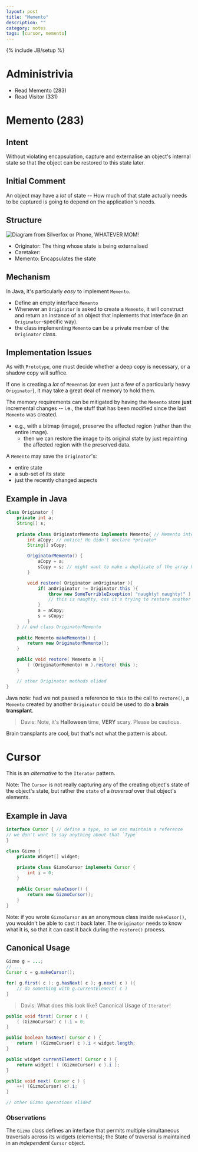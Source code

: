 ```yaml
---
layout: post
title: "Memento"
description: ""
category: notes
tags: [cursor, memento]
---
```

{% include JB/setup %}

# Administrivia

* Read Memento (283)
* Read Visitor (331)

# Memento (283)

## Intent

Without violating encapsulation, capture and externalise an object's internal state so that the object can be restored to this state later.

## Initial Comment

An object may have a *lot* of state -- How much of that state actually needs to be captured is going to depend on the application's needs.  

## Structure 

![Diagram from Silverfox or Phone, WHATEVER MOM!]()

* Originator: The thing whose state is being externalised
* Caretaker: 
* Memento: Encapsulates the state

## Mechanism 

In Java, it's particularly *easy* to implement `Memento`. 

* Define an empty interface `Memento`
* Whenever an `Originator` is asked to create a `Memento`, it will construct and return an instance of an object that inplements that interface (in an `Originator`-specific way). 
* the class implementing `Memento` can be a private member of the `Originator` class. 

## Implementation Issues

As with `Prototype`, one must decide whether a deep copy is necessary, or a shadow copy will suffice. 

If one is creating a *lot* of `Memento`s (or even just a few of a particularly heavy `Originator`), it may take a great deal of memory to hold them.

The memory requirements can be mitigated by having the `Memento` store __just__ incremental changes -- i.e., the stuff that has been modified since the last `Memento` was created. 

* e.g., with a bitmap (image), preserve the affected region (rather than the entire image). 
	* then we can restore the image to its original state by just repainting the affected region with the preserved data. 

A `Memento` may save the `Originator`'s: 

* entire state
* a sub-set of its state
* just the recently changed aspects 

## Example in Java

``` java
class Originator {
	private int a;
	String[] s;
	
	private class OriginatorMemento implements Memento{ // Memento interface has NO methods
		int aCopy; // notice! He didn't declare *private*
		String[] sCopy;

		OriginatorMemento() {
			aCopy = a;
			sCopy = s; // might want to make a duplicate of the array here 
		}

		void restore( Originator anOriginator ){
			if( anOriginator != Originator.this ){
				throw new SomeTerribleException( "naughty! naughty!" );
				// this is naughty, cos it's trying to restore another ClassOriginator's brain into this one. 
			}
			a = aCopy;
			s = sCopy;
		}
	} // end class OriginatorMemento 
		
	public Memento makeMemento() {
		return new OriginatorMemento();
	}

	public void restore( Memento m ){
		( (OriginatorMemento) m ).restore( this );
	}

	// other Originator methods elided
}
```

Java note: had we not passed a reference to `this` to the call to `restore()`, a `Memento` created by another `Originator` could be used to do a __brain transplant__. 

> Davis: Note, it's __Halloween__ time, __VERY__ scary. Please be cautious.

Brain transplants are cool, but that's not what the pattern is about.

# Cursor 

This is an *alternative* to the `Iterator` pattern. 

Note: The `Cursor` is not really capturing any of the creating object's state of the object's state, but rather the `state` of a *traversal* over that object's elements. 

## Example in Java

``` java
interface Cursor { // define a type, so we can maintain a reference 
// we don't want to say anything about that `Type`
}

class Gizmo {
	private Widget[] widget;

	private class GizmoCursor implements Cursor {
		int i = 0; 
	}
	
	public Cursor makeCusor() {
		return new GizmoCursor();
	}
}
```

Note: if you wrote `GizmoCursor` as an anonymous class inside `makeCusor()`, you wouldn't be able to cast it back later. The `Originator` needs to know what it is, so that it can cast it back during the `restore()` process. 

## Canonical Usage 

``` java
Gizmo g = ...;
// ...
Cursor c = g.makeCursor();

for( g.first( c ); g.hasNext( c ); g.next( c ) ){
	// do something with g.currentElement( c )	
}
```

> Davis: What does this look like? Canonical Usage of `Iterator`!

``` java
public void first( Cursor c ) {
	( (GizmoCursor) c ).i = 0;
}

public boolean hasNext( Cursor c ) {
	return ( (GizmoCursor) c ).i < widget.length;
}

public widget currentElement( Cursor c ) {
	return widget[ ( (GizmoCursor) c ).i ];
}

public void next( Cursor c ) {
	++( (GizmoCursor) c).i;
}

// other Gizmo operations elided
```

### Observations

The `Gizmo` class defines an interface that permits multiple simultaneous traversals across its widgets (elements); the State of traversal is maintained in an *independent* `Cursor` object. 

